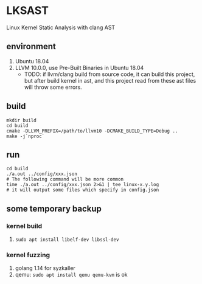 # LKSAST
Linux Kernel Static Analysis with clang AST

## environment
1. Ubuntu 18.04
2. LLVM 10.0.0, use Pre-Built Binaries in Ubuntu 18.04
    + TODO: if llvm/clang build from source code, it can build this project, but after build kernel in ast, and this project read from these ast files will throw some errors.


## build
```shell
mkdir build
cd build
cmake -DLLVM_PREFIX=/path/to/llvm10 -DCMAKE_BUILD_TYPE=Debug ..
make -j`nproc`
```

## run
```shell
cd build
./a.out ../config/xxx.json
# The following command will be more common
time ./a.out ../config/xxx.json 2>&1 | tee linux-x.y.log
# it will output some files which specify in config.json
```


## some temporary backup

### kernel build
1. `sudo apt install libelf-dev libssl-dev`

### kernel fuzzing
1. golang 1.14 for syzkaller
2. qemu: `sudo apt install qemu qemu-kvm` is ok
